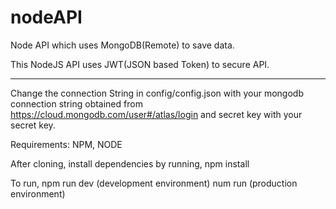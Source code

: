 # nodeAPI
Node API which uses MongoDB(Remote) to save data.

This NodeJS API uses JWT(JSON based Token) to secure API.

_____________________

Change the connection String in config/config.json with your mongodb connection string obtained from https://cloud.mongodb.com/user#/atlas/login and
secret key with your secret key.

Requirements:
NPM, NODE

After cloning, install dependencies by running,
  npm install

To run,
  npm run dev (development environment)
  num run (production environment)
